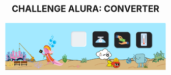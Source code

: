 <h1 align="center"><p align="center"> CHALLENGE ALURA: CONVERTER </p>
<img src="src/imagenes/PortadaConverter.png">
</h1>
